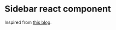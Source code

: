 # Sidebar react component

Inspired from [this blog][1].

[1]: https://www.telerik.com/blogs/how-to-build-recursive-side-menu-react
